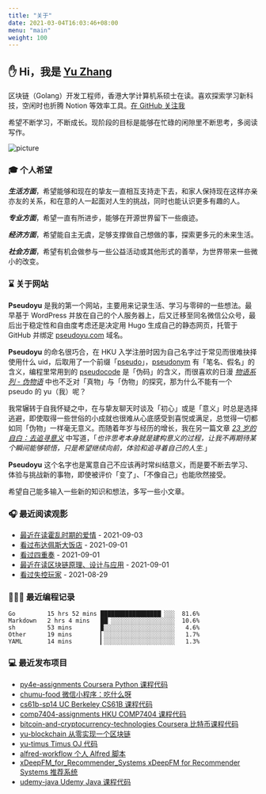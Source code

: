 ```yaml
---
title: "关于"
date: 2021-03-04T16:03:46+08:00
menu: "main"
weight: 100
---
```


## ✋ Hi，我是 [Yu Zhang](https://www.pseudoyu.com)

区块链（Golang）开发工程师，香港大学计算机系硕士在读。喜欢探索学习新科技，空闲时也折腾 Notion 等效率工具。[在 GitHub 关注我](https://github.com/pseudoyu)

希望不断学习，不断成长。现阶段的目标是能够在忙碌的闲隙里不断思考，多阅读写作。

![picture](https://cdn.jsdelivr.net/gh/pseudoyu/image_hosting@master/hugo_images/dino.gif)

### 🎓 个人希望

***生活方面***，希望能够和现在的挚友一直相互支持走下去，和家人保持现在这样亦亲亦友的关系，和在意的人一起面对人生的挑战，同时也能认识更多有趣的人。

***专业方面***，希望一直有所进步，能够在开源世界留下一些痕迹。

***经济方面***，希望能自主无虞，足够支撑做自己想做的事，探索更多元的未来生活。

***社会方面***，希望有机会做参与一些公益活动或其他形式的善举，为世界带来一些微小的改变。

### ⌛️ 关于网站

**Pseudoyu** 是我的第一个网站，主要用来记录生活、学习与零碎的一些想法。最早基于 WordPress 并放在自己的个人服务器上，后又迁移至同名微信公众号，最后出于稳定性和自由度考虑还是决定用 Hugo 生成自己的静态网页，托管于 GitHub 并绑定 [pseudoyu.com](https://www.pseudoyu.com/zh/) 域名。

**Pseudoyu** 的命名很巧合，在 HKU 入学注册时因为自己名字过于常见而很难抉择使用什么 uid，后取用了一个前缀「[pseudo](https://www.oxfordlearnersdictionaries.com/definition/english/pseudo)」，[pseudonym](https://www.oxfordlearnersdictionaries.com/definition/english/pseudonym) 有「笔名、假名」的含义，编程里常用到的 [pseudocode](https://www.lexico.com/definition/pseudocode) 是「伪码」的含义，而很喜欢的日漫 [*物语系列 - 伪物语*](https://zh.wikipedia.org/wiki/偽物語) 中也不乏对「真物」与「伪物」的探究，那为什么不能有一个 pseudo 的 yu（我）呢？

我常辗转于自我怀疑之中，在与挚友聊天时谈及「初心」或是「意义」时总是选择逃避，即使取得一些世俗的小成就也很难从心底感受到喜悦或满足，总觉得一切都如同「伪物」一样毫无意义。而随着年岁与经历的增长，我在另一篇文章 [*23 岁的自白：去追寻意义*](https://www.pseudoyu.com/zh/2020/06/06/yearly_review_23/) 中写道，「*也许思考本身就是建构意义的过程，让我不再期待某个瞬间能够顿悟，只是希望继续向前，体验和追寻着自己的人生.*」

**Pseudoyu** 这个名字也是寓意自己不应该再时常纠结意义，而是要不断去学习、体验与挑战新的事物，即使被评价「变了」、「不像自己」也能欣然接受。

希望自己能多输入一些新的知识和想法，多写一些小文章。

### 🎧 最近阅读观影

<!-- douban starts -->
* <a href='https://book.douban.com/subject/10594787/' target='_blank'>最近在读霍乱时期的爱情</a> - 2021-09-03
* <a href='http://movie.douban.com/subject/11525673/' target='_blank'>看过布达佩斯大饭店</a> - 2021-09-01
* <a href='http://movie.douban.com/subject/26895171/' target='_blank'>看过四重奏</a> - 2021-09-01
* <a href='https://book.douban.com/subject/27127839/' target='_blank'>最近在读区块链原理、设计与应用</a> - 2021-09-01
* <a href='http://movie.douban.com/subject/30337388/' target='_blank'>看过失控玩家</a> - 2021-08-29
<!-- douban ends -->

### 👨🏻‍💻 最近编程记录
<!-- code_time starts -->

```text
Go         15 hrs 52 mins █████████████████▏░░░  81.6%
Markdown   2 hrs 4 mins   ██▏░░░░░░░░░░░░░░░░░░  10.6%
sh         53 mins        ▉░░░░░░░░░░░░░░░░░░░░   4.6%
Other      19 mins        ▎░░░░░░░░░░░░░░░░░░░░   1.7%
YAML       14 mins        ▎░░░░░░░░░░░░░░░░░░░░   1.3%
```

<!-- code_time ends -->

### 💻 最近发布项目

<!-- recent_releases starts -->
* <a href=https://github.com/pseudoyu/py4e-assignments/releases/tag/v1.0.0 target='_blank'>py4e-assignments Coursera Python 课程代码</a>
* <a href=https://github.com/pseudoyu/chumu-food/releases/tag/v1.0.0 target='_blank'>chumu-food 微信小程序：吃什么呀</a>
* <a href=https://github.com/pseudoyu/cs61b-sp14/releases/tag/v0.0.1 target='_blank'>cs61b-sp14 UC Berkeley CS61B 课程代码</a>
* <a href=https://github.com/pseudoyu/comp7404-assignments/releases/tag/v1.0.0 target='_blank'>comp7404-assignments HKU COMP7404 课程代码</a>
* <a href=https://github.com/pseudoyu/bitcoin-and-cryptocurrency-technologies/releases/tag/v0.0.1 target='_blank'>bitcoin-and-cryptocurrency-technologies Coursera 比特币课程代码</a>
* <a href=https://github.com/pseudoyu/yu-blockchain/releases/tag/v1.0.0 target='_blank'>yu-blockchain 从零实现一个区块链</a>
* <a href=https://github.com/pseudoyu/yu-timus/releases/tag/v0.0.1 target='_blank'>yu-timus Timus OJ 代码</a>
* <a href=https://github.com/pseudoyu/alfred-workflow/releases/tag/v0.0.1 target='_blank'>alfred-workflow 个人 Alfred 脚本</a>
* <a href=https://github.com/pseudoyu/xDeepFM_for_Recommender_Systems/releases/tag/v1.0.0 target='_blank'>xDeepFM_for_Recommender_Systems xDeepFM for Recommender Systems 推荐系统</a>
* <a href=https://github.com/pseudoyu/udemy-java/releases/tag/v0.0.1 target='_blank'>udemy-java Udemy Java 课程代码</a>
<!-- recent_releases ends -->